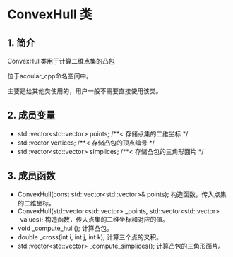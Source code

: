# ConvexHull 类

## 1. 简介

ConvexHull类用于计算二维点集的凸包

位于acoular_cpp命名空间中。

主要是给其他类使用的，用户一般不需要直接使用该类。

## 2. 成员变量

+ std::vector<std::vector<double>> points; /**< 存储点集的二维坐标 */
+ std::vector<int> vertices; /**< 存储凸包的顶点编号 */
+ std::vector<std::vector<int>> simplices; /**< 存储凸包的三角形面片 */

## 3. 成员函数

+ ConvexHull(const std::vector<std::vector<double>>& points); 构造函数，传入点集的二维坐标。
+ ConvexHull(std::vector<std::vector<double>> _points, std::vector<std::vector<double>> _values); 构造函数，传入点集的二维坐标和对应的值。
+ void _compute_hull(); 计算凸包。
+ double _cross(int i, int j, int k); 计算三个点的叉积。
+ std::vector<std::vector<int>> _compute_simplices(); 计算凸包的三角形面片。